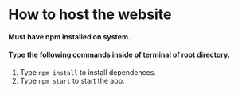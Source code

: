 # How to host the website

#### Must have npm installed on system.
#### Type the following commands inside of terminal of root directory.
1. Type `npm install` to install dependences.
2. Type `npm start` to start the app.
